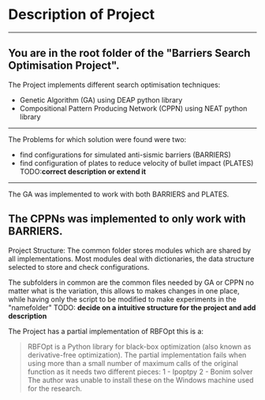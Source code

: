 # Description of Project
---
You are in the root folder of the "Barriers Search Optimisation Project".
---
The Project implements different search optimisation techniques:
- Genetic Algorithm (GA) using DEAP python library
- Compositional Pattern Producing Network (CPPN) using NEAT python library
---
The Problems for which solution were found were two:
- find configurations for simulated anti-sismic barriers (BARRIERS)
- find configuration of plates to reduce velocity of bullet impact (PLATES)
TODO:**correct description or extend it**
---
The GA was implemented to work with both BARRIERS and PLATES.

The CPPNs was implemented to only work with BARRIERS.
---
Project Structure:
The common folder stores modules which are shared by all implementations.
Most modules deal with dictionaries, the data structure selected to store
and check configurations.

The subfolders in common are the common files needed by GA or CPPN no matter
what is the variation, this allows to makes changes in one place, while 
having only the script to be modified to make experiments in the "namefolder"
TODO: **decide on a intuitive structure for the project and add description**




















The Project has a partial implementation of RBFOpt this is a:
> RBFOpt is a Python library for black-box optimization 
>(also known as derivative-free optimization).
The partial implementation fails when using more than a small number of
maximum calls of the original function as it needs two different pieces:
1 - Ipoptpy
2 - Bonim solver
The author was unable to install these on the Windows machine used for 
the research. 